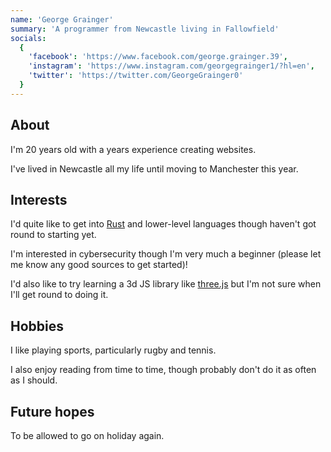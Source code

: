 ```yaml
---
name: 'George Grainger'
summary: 'A programmer from Newcastle living in Fallowfield'
socials:
  {
    'facebook': 'https://www.facebook.com/george.grainger.39',
    'instagram': 'https://www.instagram.com/georgegrainger1/?hl=en',
    'twitter': 'https://twitter.com/GeorgeGrainger0'
  }
---
```


## About

I'm 20 years old with a years experience creating websites.

I've lived in Newcastle all my life until moving to Manchester this year.

## Interests

I'd quite like to get into [Rust](https://www.rust-lang.org/) and lower-level languages though haven't got round to starting yet.

I'm interested in cybersecurity though I'm very much a beginner (please let me know any good sources to get started)!

I'd also like to try learning a 3d JS library like [three.js](https://threejs.org/) but I'm not sure when I'll get round to doing it.

## Hobbies

I like playing sports, particularly rugby and tennis.

I also enjoy reading from time to time, though probably don't do it as often as I should.

## Future hopes

To be allowed to go on holiday again.
